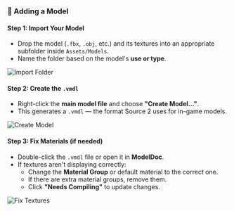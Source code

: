 ### 🧩 Adding a Model

#### Step 1: Import Your Model

- Drop the model (`.fbx`, `.obj`, etc.) and its textures into an appropriate subfolder inside `Assets/Models`.
- Name the folder based on the model's **use or type**.

![Import Folder](20250619170545.png)

#### Step 2: Create the `.vmdl`

- Right-click the **main model file** and choose **"Create Model..."**.
- This generates a `.vmdl` — the format Source 2 uses for in-game models.

![Create Model](20250619170753.png)

#### Step 3: Fix Materials (if needed)

- Double-click the `.vmdl` file or open it in **ModelDoc**.
- If textures aren't displaying correctly:
  - Change the **Material Group** or default material to the correct one.
  - If there are extra material groups, remove them.
  - Click **"Needs Compiling"** to update changes.

![Fix Textures](20250619171126.png)
